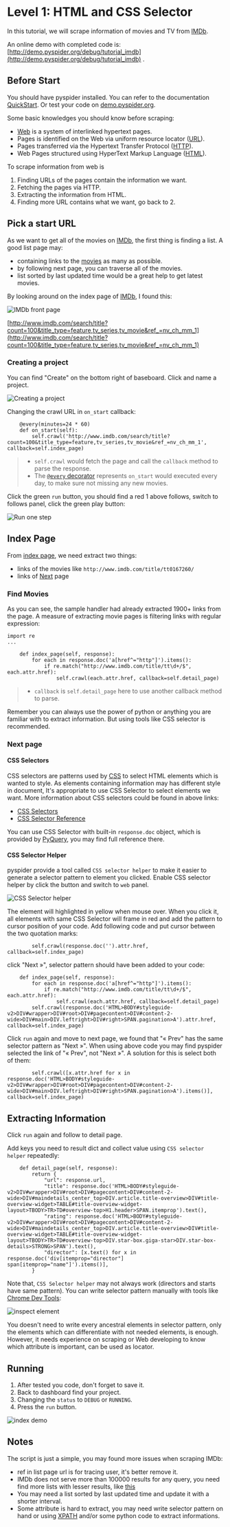 Level 1: HTML and CSS Selector
==============================

In this tutorial, we will scrape information of movies and TV from [IMDb].

An online demo with completed code is: [http://demo.pyspider.org/debug/tutorial_imdb](http://demo.pyspider.org/debug/tutorial_imdb) .


Before Start
------------

You should have pyspider installed. You can refer to the documentation [QuickStart](Quickstart). Or test your code on [demo.pyspider.org](http://demo.pyspider.org).

Some basic knowledges you should know before scraping:

* [Web][WWW] is a system of interlinked hypertext pages.
* Pages is identified on the Web via uniform resource locator ([URL]).
* Pages transferred via the Hypertext Transfer Protocol ([HTTP]).
* Web Pages structured using HyperText Markup Language ([HTML]).

To scrape information from web is

1. Finding URLs of the pages contain the information we want.
2. Fetching the pages via HTTP.
3. Extracting the information from HTML.
4. Finding more URL contains what we want, go back to 2.


Pick a start URL
----------------

As we want to get all of the movies on [IMDb], the first thing is finding a list.  A good list page may:

* containing links to the [movies](http://www.imdb.com/title/tt0167260/) as many as possible.
* by following next page, you can traverse all of the movies. 
* list sorted by last updated time would be a great help to get latest movies.

By looking around on the index page of [IMDb], I found this:

![IMDb front page](imgs/tutorial_imdb_front.png)

[http://www.imdb.com/search/title?count=100&title_type=feature,tv_series,tv_movie&ref_=nv_ch_mm_1](http://www.imdb.com/search/title?count=100&title_type=feature,tv_series,tv_movie&ref_=nv_ch_mm_1)

### Creating a project

You can find "Create" on the bottom right of baseboard. Click and name a project.

![Creating a project](imgs/creating_a_project.png)

Changing the crawl URL in `on_start` callback:

```
    @every(minutes=24 * 60)
    def on_start(self):
        self.crawl('http://www.imdb.com/search/title?count=100&title_type=feature,tv_series,tv_movie&ref_=nv_ch_mm_1', callback=self.index_page)
```

> * `self.crawl` would fetch the page and call the `callback` method to parse the response.  
> * The [`@every` decorator](http://docs.pyspider.org/en/latest/apis/@every/) represents `on_start` would executed every day, to make sure not missing any new movies.

Click the green `run` button, you should find a red 1 above follows, switch to follows panel, click the green play button:

![Run one step](imgs/run_one_step.png)

Index Page
----------

From [index page](http://www.imdb.com/search/title?count=100&title_type=feature,tv_series,tv_movie&ref_=nv_ch_mm_1), we need extract two things:

* links of the movies like `http://www.imdb.com/title/tt0167260/`
* links of [Next](http://www.imdb.com/search/title?count=100&ref_=nv_ch_mm_1&start=101&title_type=feature,tv_series,tv_movie) page

### Find Movies

As you can see, the sample handler had already extracted 1900+ links from the page. A measure of extracting movie pages is filtering links with regular expression:

```
import re
...

    def index_page(self, response):
        for each in response.doc('a[href^="http"]').items():
            if re.match("http://www.imdb.com/title/tt\d+/$", each.attr.href):
                self.crawl(each.attr.href, callback=self.detail_page)
```

> * `callback` is `self.detail_page` here to use another callback method to parse.

Remember you can always use the power of python or anything you are familiar with to extract information. But using tools like CSS selector is recommended.

### Next page

#### CSS Selectors

CSS selectors are patterns used by [CSS] to select HTML elements which is wanted to style. As elements containing information may has different style in document, It's appropriate to use CSS Selector to select elements we want. More information about CSS selectors could be found in above links:

* [CSS Selectors](http://www.w3schools.com/css/css_selectors.asp)
* [CSS Selector Reference](http://www.w3schools.com/cssref/css_selectors.asp)

You can use CSS Selector with built-in `response.doc` object, which is provided by [PyQuery], you may find full reference there.

#### CSS Selector Helper

pyspider provide a tool called `CSS selector helper` to make it easier to generate a selector pattern to element you clicked. Enable CSS selector helper by click the button and switch to `web` panel.

![CSS Selector helper](imgs/css_selector_helper.png)

The element will highlighted in yellow when mouse over. When you click it, all elements with same CSS Selector will frame in red and add the pattern to cursor position of your code. Add following code and put cursor between the two quotation marks:

```
        self.crawl(response.doc('').attr.href, callback=self.index_page)
```

click "Next »", selector pattern should have been added to your code:

```
    def index_page(self, response):
        for each in response.doc('a[href^="http"]').items():
            if re.match("http://www.imdb.com/title/tt\d+/$", each.attr.href):
                self.crawl(each.attr.href, callback=self.detail_page)
        self.crawl(response.doc('HTML>BODY#styleguide-v2>DIV#wrapper>DIV#root>DIV#pagecontent>DIV#content-2-wide>DIV#main>DIV.leftright>DIV#right>SPAN.pagination>A').attr.href, callback=self.index_page)
```

Click `run` again and move to next page, we found that "« Prev" has the same selector pattern as "Next »". When using above code you may find pyspider selected the link of "« Prev", not "Next »". A solution for this is select both of them:

```
        self.crawl([x.attr.href for x in response.doc('HTML>BODY#styleguide-v2>DIV#wrapper>DIV#root>DIV#pagecontent>DIV#content-2-wide>DIV#main>DIV.leftright>DIV#right>SPAN.pagination>A').items()], callback=self.index_page)
```

Extracting Information
----------------------

Click `run` again and follow to detail page.

Add keys you need to result dict and collect value using `CSS selector helper` repeatedly:

```
    def detail_page(self, response):
        return {
            "url": response.url,
            "title": response.doc('HTML>BODY#styleguide-v2>DIV#wrapper>DIV#root>DIV#pagecontent>DIV#content-2-wide>DIV#maindetails_center_top>DIV.article.title-overview>DIV#title-overview-widget>TABLE#title-overview-widget-layout>TBODY>TR>TD#overview-top>H1.header>SPAN.itemprop').text(),
            "rating": response.doc('HTML>BODY#styleguide-v2>DIV#wrapper>DIV#root>DIV#pagecontent>DIV#content-2-wide>DIV#maindetails_center_top>DIV.article.title-overview>DIV#title-overview-widget>TABLE#title-overview-widget-layout>TBODY>TR>TD#overview-top>DIV.star-box.giga-star>DIV.star-box-details>STRONG>SPAN').text(),
            "director": [x.text() for x in response.doc('div[itemprop="director"] span[itemprop="name"]').items()],
        }
```

Note that, `CSS Selector helper` may not always work (directors and starts have same pattern). You can write selector pattern manually with tools like [Chrome Dev Tools](https://developer.chrome.com/devtools):

![inspect element](imgs/inspect_element.png)

You doesn't need to write every ancestral elements in selector pattern, only the elements which can differentiate with not needed elements, is enough. However, it needs experience on scraping or Web developing to know which attribute is important, can be used as locator.

Running
-------

1. After tested you code, don't forget to save it.
2. Back to dashboard find your project.
3. Changing the `status` to `DEBUG` or `RUNNING`.
4. Press the `run` button. 

![index demo](imgs/index_page.png)

Notes
-----

The script is just a simple, you may found more issues when scraping IMDb:

* ref in list page url is for tracing user, it's better remove it.
* IMDb does not serve more than 100000 results for any query, you need find more lists with lesser results, like [this](http://www.imdb.com/search/title?genres=action&title_type=feature&sort=moviemeter,asc)
* You may need a list sorted by last updated time and update it with a shorter interval.
* Some attribute is hard to extract, you may need write selector pattern on hand or using [XPATH](http://www.w3schools.com/xpath/xpath_syntax.asp) and/or some python code to extract informations.

[IMDb]:          http://www.imdb.com/
[WWW]:           http://en.wikipedia.org/wiki/World_Wide_Web
[HTTP]:          http://en.wikipedia.org/wiki/Hypertext_Transfer_Protocol
[HTML]:          http://en.wikipedia.org/wiki/HTML
[URL]:           http://en.wikipedia.org/wiki/Uniform_resource_locator
[CSS]:           https://developer.mozilla.org/en-US/docs/Web/Guide/CSS/Getting_Started/What_is_CSS
[PyQuery]:       https://pythonhosted.org/pyquery/
